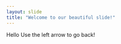```yaml
---
layout: slide
title: "Welcome to our beautiful slide!"
---
```

Hello
Use the left arrow to go back!
